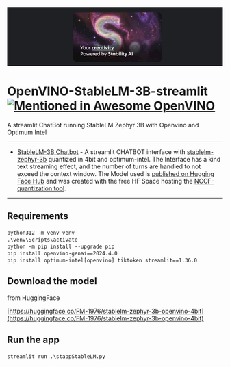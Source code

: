<img src='https://github.com/fabiomatricardi/OpenVINO-StableLM-3B-streamlit/blob/main/images/banner.png' width=900>

# OpenVINO-StableLM-3B-streamlit [![Mentioned in Awesome OpenVINO](https://awesome.re/mentioned-badge-flat.svg)](https://github.com/openvinotoolkit/awesome-openvino)
A streamlit ChatBot running StableLM Zephyr 3B with Openvino and Optimum Intel

---

* [StableLM-3B Chatbot](https://github.com/fabiomatricardi/OpenVINO-StableLM-3B-streamlit) - A streamlit CHATBOT interface with [stablelm-zephyr-3b](https://huggingface.co/stabilityai/stablelm-zephyr-3b) quantized in 4bit and optimum-intel. The Interface has a kind text streaming effect, and the number of turns are handled to not exceed the context window. The Model used is [published on Hugging Face Hub](https://huggingface.co/FM-1976/stablelm-zephyr-3b-openvino-4bit) and was created with the free HF Space hosting the [NCCF-quantization tool](https://huggingface.co/spaces/OpenVINO/nncf-quantization).

---

## Requirements
```
python312 -m venv venv
.\venv\Scripts\activate
python -m pip install --upgrade pip
pip install openvino-genai==2024.4.0
pip install optimum-intel[openvino] tiktoken streamlit==1.36.0
```

## Download the model
from HuggingFace 

[https://huggingface.co/FM-1976/stablelm-zephyr-3b-openvino-4bit](https://huggingface.co/FM-1976/stablelm-zephyr-3b-openvino-4bit)


## Run the app
```
streamlit run .\stappStableLM.py
```


